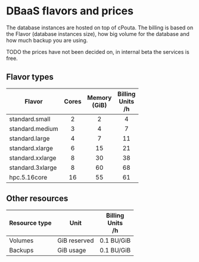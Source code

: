 # DBaaS flavors and prices

The database instances are hosted on top of cPouta. The billing is based on the Flavor (database instances size), how big volume for the database and how much backup you are using.

TODO the prices have not been decided on, in internal beta the services is free.

## Flavor types
| Flavor | Cores|Memory<br/>(GiB) | Billing<br/>Units<br/>/h |
|--- |:---:|:---:|:---:|
| standard.small   | 2 | 2   | 4 |
| standard.medium  | 3 | 4   | 7 |
| standard.large   | 4 | 7   | 11 |
| standard.xlarge  | 6 | 15  | 21 |
| standard.xxlarge | 8 | 30  | 38 |
| standard.3xlarge | 8 | 60  | 68 |
| hpc.5.16core    | 16 | 55  | 61 |
<!--- We should probably remove standard.3xlarge in favor of supporting hpc.5.16core -->

## Other resources

| Resource type | Unit | Billing<br/>Units<br/>/h |
|--- |--- |--- |
| Volumes | GiB reserved | 0.1 BU/GiB |
| Backups | GiB usage | 0.1 BU/GiB |

